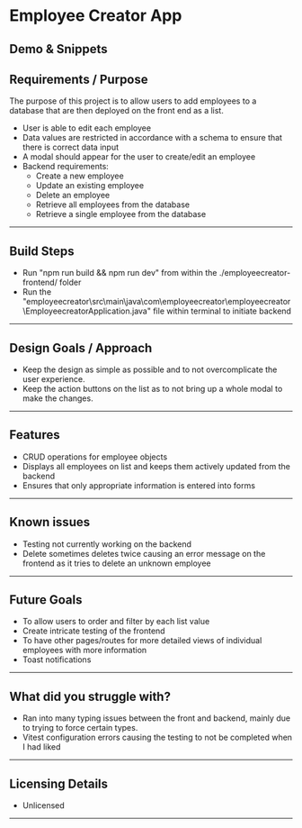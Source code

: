 # Employee Creator App

## Demo & Snippets

## Requirements / Purpose

The purpose of this project is to allow users to add employees to a database that are then deployed on the front end as a list.

- User is able to edit each employee
- Data values are restricted in accordance with a schema to ensure that there is correct data input
- A modal should appear for the user to create/edit an employee
- Backend requirements:
  - Create a new employee
  - Update an existing employee
  - Delete an employee
  - Retrieve all employees from the database
  - Retrieve a single employee from the database

---

## Build Steps

- Run "npm run build && npm run dev" from within the ./employeecreator-frontend/ folder
- Run the "employeecreator\src\main\java\com\employeecreator\employeecreator\EmployeecreatorApplication.java" file within terminal to initiate backend

---

## Design Goals / Approach

- Keep the design as simple as possible and to not overcomplicate the user experience.
- Keep the action buttons on the list as to not bring up a whole modal to make the changes.

---

## Features

- CRUD operations for employee objects
- Displays all employees on list and keeps them actively updated from the backend
- Ensures that only appropriate information is entered into forms

---

## Known issues

- Testing not currently working on the backend
- Delete sometimes deletes twice causing an error message on the frontend as it tries to delete an unknown employee

---

## Future Goals

- To allow users to order and filter by each list value
- Create intricate testing of the frontend
- To have other pages/routes for more detailed views of individual employees with more information
- Toast notifications

---

## What did you struggle with?

- Ran into many typing issues between the front and backend, mainly due to trying to force certain types.
- Vitest configuration errors causing the testing to not be completed when I had liked

---

## Licensing Details

- Unlicensed

---
